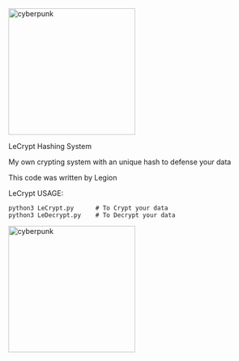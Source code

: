<img src="https://i.imgur.com/xR2zjiu.jpeg" alt="cyberpunk" width="250" />

LeCrypt Hashing System

My own crypting system with an unique hash to defense your data

This code was written by Legion

LeCrypt USAGE:
```
python3 LeCrypt.py		# To Crypt your data
python3 LeDecrypt.py 	# To Decrypt your data

```

<img src="https://i.imgur.com/0dqdq3m.jpeg" alt="cyberpunk" width="250" />

